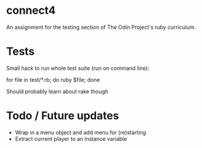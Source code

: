 # connect4
An assignment for the testing section of The Odin Project's ruby curriculum.

# Tests

Small hack to run whole test suite (run on command line):

for file in test/*.rb; do ruby $file; done

Should probably learn about rake though
# Todo / Future updates

* Wrap in a menu object and add menu for (re)starting
* Extract current player to an instance variable
